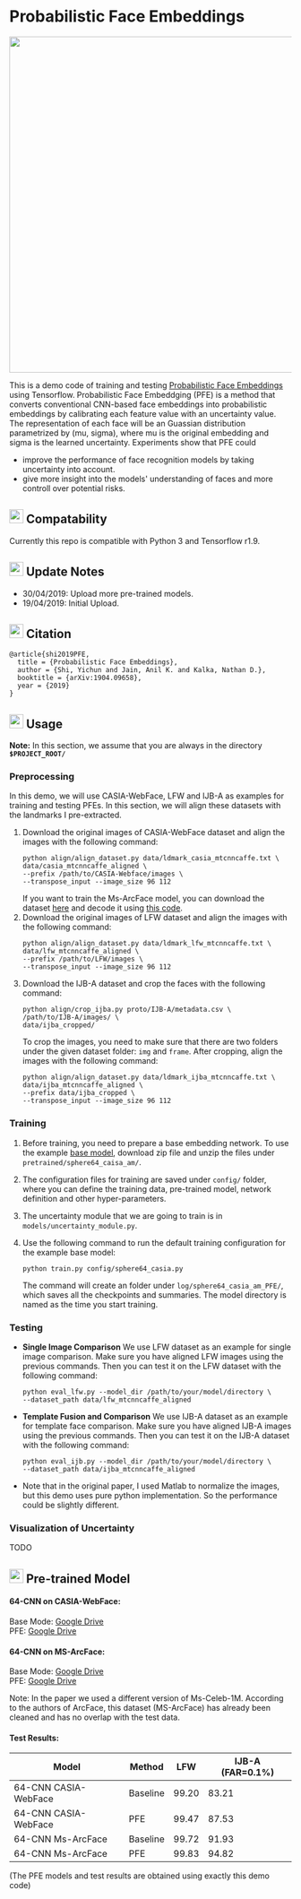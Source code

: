# Probabilistic Face Embeddings

<img src="https://raw.githubusercontent.com/seasonSH/Probabilistic-Face-Embeddings/master/assets/PFE.png" width="600px">

This is a demo code of training and testing [Probabilistic Face Embeddings](https://arxiv.org/abs/1904.09658) using Tensorflow. Probabilistic Face Embeddging (PFE) is a method that converts conventional CNN-based face embeddings into probabilistic embeddings by calibrating each feature value with an uncertainty value. The representation of each face will be an Guassian distribution parametrized by (mu, sigma), where mu is the original embedding and sigma is the learned uncertainty. Experiments show that PFE could
+ improve the performance of face recognition models by taking uncertainty into account.
+ give more insight into the models' understanding of faces and more controll over potential risks.

## <img src="https://upload.wikimedia.org/wikipedia/commons/thumb/2/2d/Tensorflow_logo.svg/1000px-Tensorflow_logo.svg.png" width="25"/> Compatability
Currently this repo is compatible with Python 3 and Tensorflow r1.9.

## <img src="https://image.flaticon.com/icons/svg/149/149366.svg" width="25"/> Update Notes
+ 30/04/2019: Upload more pre-trained models.
+ 19/04/2019: Initial Upload.

## <img src="https://image.flaticon.com/icons/svg/182/182321.svg" width="25"/> Citation

    @article{shi2019PFE,
      title = {Probabilistic Face Embeddings},
      author = {Shi, Yichun and Jain, Anil K. and Kalka, Nathan D.},
      booktitle = {arXiv:1904.09658},
      year = {2019}
    }


## <img src="https://image.flaticon.com/icons/svg/1/1383.svg" width="25"/> Usage
**Note:** In this section, we assume that you are always in the directory **`$PROJECT_ROOT/`**
### Preprocessing
In this demo, we will use CASIA-WebFace, LFW and IJB-A as examples for training and testing PFEs. In this section, we will align these datasets with the landmarks I pre-extracted.
1. Download the original images of CASIA-WebFace dataset and align the images with the following command:
    ``` Shell
    python align/align_dataset.py data/ldmark_casia_mtcnncaffe.txt \
    data/casia_mtcnncaffe_aligned \
    --prefix /path/to/CASIA-Webface/images \
    --transpose_input --image_size 96 112
    ```
    If you want to train the Ms-ArcFace model, you can download the dataset [here](https://github.com/deepinsight/insightface/wiki/Dataset-Zoo) and decode it using [this code](https://github.com/deepinsight/insightface/blob/master/recognition/data/rec2image.py).
2. Download the original images of LFW dataset and align the images with the following command:
    ``` Shell
    python align/align_dataset.py data/ldmark_lfw_mtcnncaffe.txt \
    data/lfw_mtcnncaffe_aligned \
    --prefix /path/to/LFW/images \
    --transpose_input --image_size 96 112
    ```
3. Download the IJB-A dataset and crop the faces with the following command:
    ``` Shell
    python align/crop_ijba.py proto/IJB-A/metadata.csv \
    /path/to/IJB-A/images/ \
    data/ijba_cropped/
    ```
    To crop the images, you need to make sure that there are two folders under the given dataset folder: ```img``` and ```frame```. After cropping, align the images with the following command:
    ``` Shell
    python align/align_dataset.py data/ldmark_ijba_mtcnncaffe.txt \
    data/ijba_mtcnncaffe_aligned \
    --prefix data/ijba_cropped \
    --transpose_input --image_size 96 112
    ```

### Training
1. Before training, you need to prepare a base embedding network. To use the example [base model](https://drive.google.com/open?id=1MiC_qCj5GFidWLtON9ekClOCJu6dPHT4), download zip file and unzip the files under ```pretrained/sphere64_caisa_am/```.

2. The configuration files for training are saved under ```config/``` folder, where you can define the training data, pre-trained model, network definition and other hyper-parameters. 
3. The uncertainty module that we are going to train is in ```models/uncertainty_module.py```.
4. Use the following command to run the default training configuration for the example base model:
    ``` Shell
    python train.py config/sphere64_casia.py
    ```
    The command will create an folder under ```log/sphere64_casia_am_PFE/```, which saves all the checkpoints and summaries. The model directory is named as the time you start training.

### Testing
+ **Single Image Comparison**
    We use LFW dataset as an example for single image comparison. Make sure you have aligned LFW images using the previous commands. Then you can test it on the LFW dataset with the following command:
    ```Shell
    python eval_lfw.py --model_dir /path/to/your/model/directory \
    --dataset_path data/lfw_mtcnncaffe_aligned
    ```

+ **Template Fusion and Comparison**
    We use IJB-A dataset as an example for template face comparison. Make sure you have aligned IJB-A images using the previous commands. Then you can test it on the IJB-A dataset with the following command:
    ```Shell
    python eval_ijb.py --model_dir /path/to/your/model/directory \
    --dataset_path data/ijba_mtcnncaffe_aligned
    ```
+ Note that in the original paper, I used Matlab to normalize the images, but this demo uses pure python implementation. So the performance could be slightly different. 

### Visualization of Uncertainty
TODO


## <img src="https://image.flaticon.com/icons/svg/48/48541.svg" width="25"/> Pre-trained Model
#### 64-CNN on CASIA-WebFace: 
Base Mode: [Google Drive](https://drive.google.com/open?id=1MiC_qCj5GFidWLtON9ekClOCJu6dPHT4)  
PFE: [Google Drive](https://drive.google.com/open?id=1BeTUYnc__u1_cYEKoXqfGDQjdk2TChoD)

#### 64-CNN on MS-ArcFace: 
Base Mode: [Google Drive](https://drive.google.com/open?id=15CMJ4vh2_fdX3M05CIJY7V2B0ydoSr2Q)  
PFE: [Google Drive](https://drive.google.com/open?id=1R-sl5vaxWheyQBpgtONiSH5Qt4153Tl3)

Note: In the paper we used a different version of Ms-Celeb-1M. According to the authors of ArcFace, this dataset (MS-ArcFace) has already been cleaned and has no overlap with the test data.

#### Test Results: 
| Model | Method | LFW | IJB-A (FAR=0.1%) |
| ----- | ------ |--- | ----- |
| 64-CNN CASIA-WebFace | Baseline | 99.20 | 83.21 |
| 64-CNN CASIA-WebFace | PFE | 99.47 | 87.53 |
| 64-CNN Ms-ArcFace | Baseline | 99.72 | 91.93 |
| 64-CNN Ms-ArcFace | PFE | 99.83 | 94.82 |

(The PFE models and test results are obtained using exactly this demo code)
